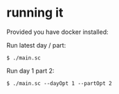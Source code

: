 # running it

Provided you have docker installed:

Run latest day / part:


```
$ ./main.sc
```

Run day 1 part 2:

```
$ ./main.sc --dayOpt 1 --partOpt 2
```
